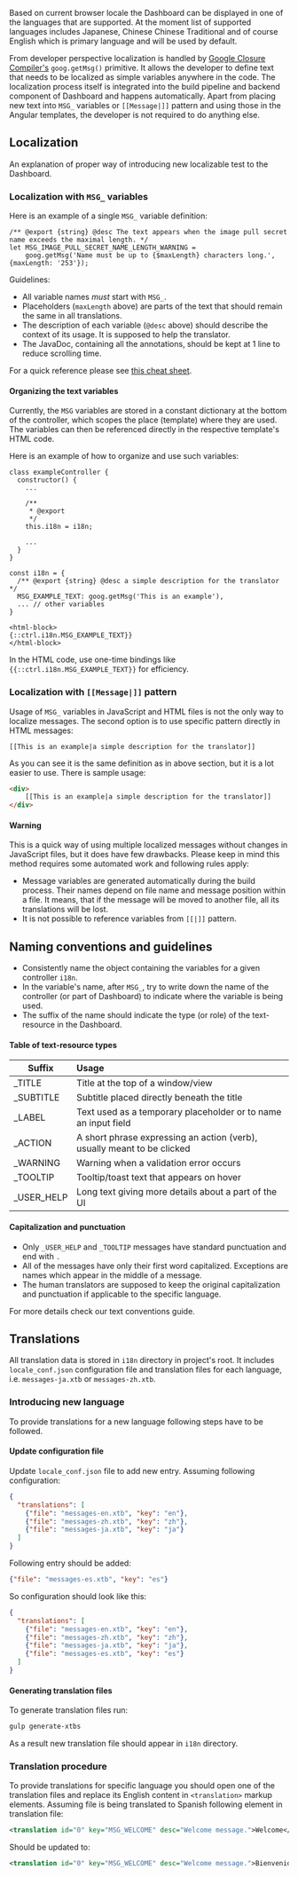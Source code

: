 Based on current browser locale the Dashboard can be displayed in one of the languages that are supported. At the moment list of supported languages includes Japanese, Chinese Chinese Traditional and of course English which is primary language and will be used by default.

From developer perspective localization is handled by [Google Closure Compiler's](https://github.com/google/closure-compiler) `goog.getMsg()` primitive. It allows the developer to define text that needs to be localized as simple variables anywhere in the code. The localization process itself is integrated into the build pipeline and backend component of Dashboard and happens automatically. Apart from placing new text into `MSG_` variables or `[[Message|]]` pattern and using those in the Angular templates, the developer is not required to do anything else.

## Localization

An explanation of proper way of introducing new localizable test to the Dashboard.

### Localization with `MSG_` variables

Here is an example of a single `MSG_` variable definition:

```{js}
/** @export {string} @desc The text appears when the image pull secret name exceeds the maximal length. */
let MSG_IMAGE_PULL_SECRET_NAME_LENGTH_WARNING =
    goog.getMsg('Name must be up to {$maxLength} characters long.', {maxLength: '253'});
```

Guidelines:
* All variable names *must* start with `MSG_`.
* Placeholders (`maxLength` above) are parts of the text that should remain the same in all translations.
* The description of each variable (`@desc` above) should describe the context of its usage. It is supposed to help the translator.
* The JavaDoc, containing all the annotations, should be kept at 1 line to reduce scrolling time.

For a quick reference please see [this cheat sheet](http://www.closurecheatsheet.com/i18n).

#### Organizing the text variables

Currently, the `MSG` variables are stored in a constant dictionary at the bottom of the controller, which scopes the place (template) where they are used. The variables can then be referenced directly in the respective template's HTML code.

Here is an example of how to organize and use such variables:

```{js}
class exampleController {
  constructor() {
    ...

    /**
     * @export
     */
    this.i18n = i18n;

    ...
  }
}

const i18n = {
  /** @export {string} @desc a simple description for the translator */
  MSG_EXAMPLE_TEXT: goog.getMsg('This is an example'),
  ... // other variables
}
```

```{html}
<html-block>
{::ctrl.i18n.MSG_EXAMPLE_TEXT}}
</html-block>
```

In the HTML code, use one-time bindings like `{{::ctrl.i18n.MSG_EXAMPLE_TEXT}}` for efficiency.

### Localization with `[[Message|]]` pattern

Usage of `MSG_` variables in JavaScript and HTML files is not the only way to localize messages. The second option
is to use specific pattern directly in HTML messages:

```
[[This is an example|a simple description for the translator]]
```

As you can see it is the same definition as in above section, but it is a lot easier to use. There is sample usage:

```html
<div>
    [[This is an example|a simple description for the translator]]
</div>
```

#### Warning

This is a quick way of using multiple localized messages without changes in JavaScript files, but it does have few drawbacks. Please keep in mind this method requires some automated work and following rules apply:

 * Message variables are generated automatically during the build process. Their names depend on file name and message position within a file. It means, that if the message will be moved to another file, all its translations will be lost.
 * It is not possible to reference variables from `[[|]]` pattern.

## Naming conventions and guidelines
* Consistently name the object containing the variables for a given controller `i18n`.
* In the variable's name, after `MSG_`, try to write down the name of the controller (or part of Dashboard) to indicate where the variable is being used.
* The suffix of the name should indicate the type (or role) of the text-resource in the Dashboard.

#### Table of text-resource types
| Suffix       | Usage                                                                   |
|--------------|:------------------------------------------------------------------------|
| _TITLE       | Title at the top of a window/view                                       |
| _SUBTITLE    | Subtitle placed directly beneath the title                              |
| _LABEL       | Text used as a temporary placeholder or to name an input field          |
| _ACTION      | A short phrase expressing an action (verb), usually meant to be clicked |
| _WARNING     | Warning when a validation error occurs                                  |
| _TOOLTIP     | Tooltip/toast text that appears on hover                                |
| _USER_HELP   | Long text giving more details about a part of the UI                    |

#### Capitalization and punctuation
* Only `_USER_HELP` and `_TOOLTIP` messages have standard punctuation and end with `.`
* All of the messages have only their first word capitalized. Exceptions are names which appear in the middle of a message.
* The human translators are supposed to keep the original capitalization and punctuation if applicable to the specific language.

For more details check our text conventions guide.

## Translations

All translation data is stored in `i18n` directory in project's root. It includes `locale_conf.json` configuration file and translation files for each language, i.e. `messages-ja.xtb` or `messages-zh.xtb`.

### Introducing new language

To provide translations for a new language following steps have to be followed.

#### Update configuration file

Update `locale_conf.json` file to add new entry. Assuming following configuration:

```json
{
  "translations": [
    {"file": "messages-en.xtb", "key": "en"},
    {"file": "messages-zh.xtb", "key": "zh"},
    {"file": "messages-ja.xtb", "key": "ja"}
  ]
}
```

Following entry should be added:


```json
{"file": "messages-es.xtb", "key": "es"}
```

So configuration should look like this:

```json
{
  "translations": [
    {"file": "messages-en.xtb", "key": "en"},
    {"file": "messages-zh.xtb", "key": "zh"},
    {"file": "messages-ja.xtb", "key": "ja"},
    {"file": "messages-es.xtb", "key": "es"}
  ]
}
```

#### Generating translation files

To generate translation files run:

```sh
gulp generate-xtbs
```

As a result new translation file should appear in `i18n` directory.

### Translation procedure

To provide translations for specific language you should open one of the translation files and replace its English content in `<translation>` markup elements. Assuming file is being translated to Spanish following element in translation file:

```xml
<translation id="0" key="MSG_WELCOME" desc="Welcome message.">Welcome</translation>
```

Should be updated to:

```xml
<translation id="0" key="MSG_WELCOME" desc="Welcome message.">Bienvenido</translation>
```
